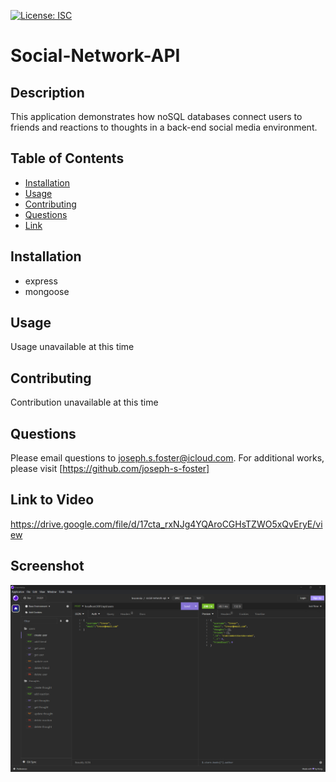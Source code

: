 [![License: ISC](https://img.shields.io/badge/License-ISC-blue.svg)](https://opensource.org/licenses/ISC)

# Social-Network-API

  ## Description
  This application demonstrates how noSQL databases connect users to friends and reactions to thoughts in a back-end social media environment.

  ## Table of Contents
  - [Installation](#installation)
  - [Usage](#usage)
  - [Contributing](#contributing)
  - [Questions](#questions)
  - [Link](#link-to-site)

  ## Installation
  - express
  - mongoose

  ## Usage
  Usage unavailable at this time

  ## Contributing
  Contribution unavailable at this time

  ## Questions
  Please email questions to joseph.s.foster@icloud.com.
  For additional works, please visit [https://github.com/joseph-s-foster]

  ## Link to Video
  https://drive.google.com/file/d/17cta_rxNJg4YQAroCGHsTZWO5xQvEryE/view

  ## Screenshot
  ![Screenshot of application](Screenshot.png)


